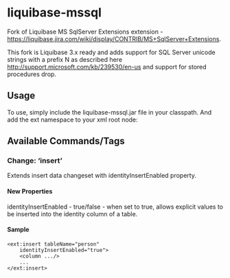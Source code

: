 liquibase-mssql
===============

Fork of Liquibase MS SqlServer Extensions extension - https://liquibase.jira.com/wiki/display/CONTRIB/MS+SqlServer+Extensions.

This fork is Liquibase 3.x ready and adds support for SQL Server unicode strings with a prefix N as described here http://support.microsoft.com/kb/239530/en-us and support for stored procedures drop.

Usage
-----

To use, simply include the liquibase-mssql.jar file in your classpath. And add the ext namespace to your xml root node:
<databaseChangeLog
    xmlns="http://www.liquibase.org/xml/ns/dbchangelog"
    xmlns:xsi="http://www.w3.org/2001/XMLSchema-instance"
    xmlns:ext="http://www.liquibase.org/xml/ns/dbchangelog-ext"
    xsi:schemaLocation="http://www.liquibase.org/xml/ns/dbchangelog http://www.liquibase.org/xml/ns/dbchangelog/dbchangelog-3.0.xsd
    http://www.liquibase.org/xml/ns/dbchangelog-ext http://www.liquibase.org/xml/ns/dbchangelog/dbchangelog-ext.xsd">

Available Commands/Tags
-----------------------

### Change: ‘insert’

Extends insert data changeset with identityInsertEnabled property.

#### New Properties

identityInsertEnabled - true/false - when set to true, allows explicit values to be inserted into the identity column of a table.

#### Sample


    <ext:insert tableName="person"
        identityInsertEnabled="true">
        <column .../>
        ...
    </ext:insert>

